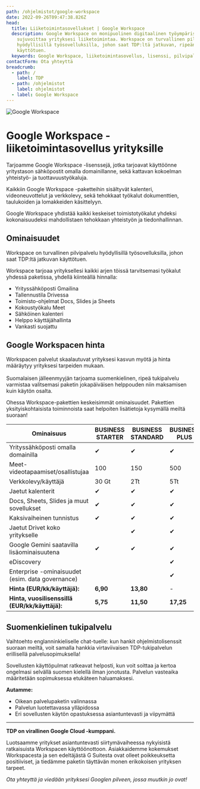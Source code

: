 ```yaml
---
path: /ohjelmistot/google-workspace
date: 2022-09-26T09:47:38.826Z
head:
  title: Liiketoimintasovellukset | Google Workspace
  description: Google Workspace on monipuolinen digitaalinen työympäristö, joka
    sujuvoittaa yrityksesi liiketoimintaa. Workspace on turvallinen pilvipalvelu
    hyödyllisillä työsovelluksilla, johon saat TDP:ltä jatkuvan, ripeän
    käyttötuen.
  keywords: Google Workspace, liiketoimintasovellus, lisenssi, pilvipalvelu
contactForm: Ota yhteyttä
breadcrumb:
  - path: /
    label: TDP
  - path: /ohjelmistot
    label: ohjelmistot
  - label: Google Workspace
---
```

![Google Workspace](/assets/workspace-tinified.jpg "Google Workspace")

# Google Workspace -liiketoimintasovellus yrityksille

Tarjoamme Google Workspace -lisenssejä, jotka tarjoavat käyttöönne yritystason sähköpostit omalla domainillanne, sekä kattavan kokoelman yhteistyö- ja tuottavuustyökaluja.

Kaikkiin Google Workspace -paketteihin sisältyvät kalenteri, videoneuvottelut ja verkkolevy, sekä tehokkaat työkalut dokumenttien, taulukoiden ja lomakkeiden käsittelyyn.

Google Workspace yhdistää kaikki keskeiset toimistotyökalut yhdeksi kokonaisuudeksi mahdollistaen tehokkaan yhteistyön ja tiedonhallinnan. 

## O﻿minaisuudet

Workspace on turvallinen pilvipalvelu hyödyllisillä työsovelluksilla, johon saat TDP:ltä jatkuvan käyttötuen. 

Workspace tarjoaa yrityksellesi kaikki arjen töissä tarvitsemasi työkalut yhdessä paketissa, yhdellä kiinteällä hinnalla:

* Yrityssähköposti Gmailina
* Tallennustila Drivessa
* Toimisto-ohjelmat Docs, Slides ja Sheets
* Kokoustyökalu Meet
* Sähköinen kalenteri
* Helppo käyttäjähallinta
* Vankasti suojattu

## Google Workspacen hinta

Workspacen palvelut skaalautuvat yrityksesi kasvun myötä ja hinta määräytyy yrityksesi tarpeiden mukaan. \
\
Suomalaisen jälleenmyyjän tarjoama suomenkielinen, ripeä tukipalvelu varmistaa valitsemasi paketin jokapäiväisen helppouden niin maksamisen kuin käytön osalta. 

Ohessa Workspace-pakettien keskeisimmät ominaisuudet. Pakettien yksityiskohtaisista toiminnoista saat helpoiten lisätietoja kysymällä meiltä suoraan!

| Ominaisuus                                       | BUSINESS STARTER | BUSINESS STANDARD | BUSINESS PLUS |
| ------------------------------------------------ | ---------------- | ----------------- | ------------- |
| Yrityssähköposti omalla domainilla               | ✔                | ✔                 | ✔             |
| Meet-videotapaamiset/osallistujaa                | 100              | 150               | 500           |
| Verkkolevy/käyttäjä                              | 30 Gt            | 2Tt               | 5Tt           |
| Jaetut kalenterit                                | ✔                | ✔                 | ✔             |
| Docs, Sheets, Slides ja muut sovellukset         | ✔                | ✔                 | ✔             |
| Kaksivaiheinen tunnistus                         | ✔                | ✔                 | ✔             |
| Jaetut Drivet koko yritykselle                   |                  | ✔                 | ✔             |
| Google Gemini saatavilla lisäominaisuutena       | ✔                | ✔                 | ✔             |
| eDiscovery                                       |                  |                   | ✔             |
| Enterprise -ominaisuudet (esim. data governance) |                  |                   | ✔             |
| **Hinta (EUR/kk/käyttäjä):**                     | **6,90**         | **13,80**         | \-            |
| **Hinta, vuosilisenssillä (EUR/kk/käyttäjä):**   | **5,75**         | **11,50**         | **17,25**     |

## Suomenkielinen tukipalvelu

Vaihtoehto englanninkieliselle chat-tuelle: kun hankit ohjelmistolisenssit suoraan meiltä, voit samalla hankkia virtaviivaisen TDP-tukipalvelun erillisellä palvelusopimuksella! 

Sovellusten käyttöpulmat ratkeavat helposti, kun voit soittaa ja kertoa ongelmasi selvällä suomen kielellä ilman jonotusta. Palvelun vasteaika määritetään sopimuksessa etukäteen haluamaksesi.

**Autamme:**

* Oikean palvelupaketin valinnassa
* Palvelun luotettavassa ylläpidossa
* Eri sovellusten käytön opastuksessa asiantuntevasti ja viipymättä

- - -

**TDP on virallinen Google Cloud -kumppani.** 

Luotsaamme yritykset asiantuntevasti siirtymävaiheessa nykyisistä ratkaisuista Workspacen käyttöönottoon. Asiakkaidemme kokemukset Workspacesta ja sen edeltäjästä G Suitesta ovat olleet poikkeuksetta positiiviset, ja tiedämme paketin täyttävän monen erikokoisen yrityksen tarpeet. 

*Ota yhteyttä ja viedään yrityksesi Googlen pilveen, jossa muutkin jo ovat!*